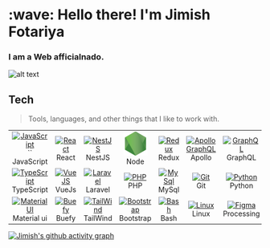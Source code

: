 <h1 id="jimishf-title">:wave: Hello there! I'm Jimish Fotariya</h1>
<h3>I am a Web afficialnado.</h3>

![alt text](https://github-readme-stats.vercel.app/api?username=jimishf&show_icons=true&theme=react&count_private=true&include_all_commits=true)

<h2 id="jimishf-tech">Tech</h2>

> Tools, languages, and other things that I like to work with.

<table align="center">
  <tr>
    <td align="center" width="96">
      <a href="#jimishf-tech">
        <img src="https://upload.wikimedia.org/wikipedia/commons/thumb/9/99/Unofficial_JavaScript_logo_2.svg/1024px-Unofficial_JavaScript_logo_2.svg.png" width="48" height="48" alt="JavaScript" />
      </a>``
      <br>JavaScript
    </td>
    <td align="center" width="96">
      <a href="#jimishf-tech">
        <img src="https://brandlogos.net/wp-content/uploads/2020/09/react-logo.png" width="48" height="48" alt="React" />
      </a>
      <br>React
    </td>
    <td align="center" width="96">
      <a href="#jimishf-tech">
        <img src="https://d33wubrfki0l68.cloudfront.net/e937e774cbbe23635999615ad5d7732decad182a/26072/logo-small.ede75a6b.svg" width="48" height="48" alt="NestJS" />
      </a>
      <br>NestJS
    </td>
    <td align="center" width="96">
      <a href="#jimishf-tech">
        <img src="https://raw.githubusercontent.com/github/explore/80688e429a7d4ef2fca1e82350fe8e3517d3494d/topics/nodejs/nodejs.png" width="48" height="48" alt="Node JS" />
      </a>
      <br>Node
    </td>
     <td align="center" width="96"> 
      <a href="#jimishf-tech" >
        <img src="https://cdn.worldvectorlogo.com/logos/redux.svg" width="48" height="48" alt="Redux" />
      </a>
      <br>Redux
    </td>
    <td align="center" width="96">
      <a href="#jimishf-tech" >
        <img src="https://logowiki.net/uploads/logo/a/apollo-graphql-compact.svg" width="48" height="48" alt="Apollo GraphQL" />
      </a>
      <br>Apollo
    </td>
    <td align="center" width="96">
      <a href="#jimishf-tech" >
        <img src="https://upload.wikimedia.org/wikipedia/commons/thumb/1/17/GraphQL_Logo.svg/2048px-GraphQL_Logo.svg.png" width="48" height="48" alt="GraphQL" />
      </a>
      <br>GraphQL
    </td>
    <td align="center" width="96"> 
      <a href="#jimishf-tech" >
        <img src="https://www.docker.com/sites/default/files/d8/2019-07/Moby-logo.png" width="48" height="48" style="object-fit: contain" alt="Docker" />
      </a>
      <br>Docker
    </td>
    <td align="center" width="96"> 
      <a href="#jimishf-tech" >
        <img src="https://www.nginx.com/wp-content/uploads/2020/05/NGINX-product-icon.svg" alt="Nginx"  width="48" height="48" />
      </a>
      <br>Nginx
    </td>
  </tr>

  <tr>
    <td align="center" width="96">
      <a href="#jimishf-tech">
        <img src="https://upload.wikimedia.org/wikipedia/commons/thumb/4/4c/Typescript_logo_2020.svg/1200px-Typescript_logo_2020.svg.png" width="48" height="48" alt="TypeScript" />
      </a>
      <br>TypeScript
    </td>
    <td align="center"  width="96">
      <a href="#jimishf-tech">
        <img src="https://upload.wikimedia.org/wikipedia/commons/9/95/Vue.js_Logo_2.svg" width="48" height="48" alt="VueJS" />
      </a>
      <br>VueJs
    </td>
    <td align="center"  width="96">
      <a href="#jimishf-tech">
        <img src="https://upload.wikimedia.org/wikipedia/commons/9/9a/Laravel.svg" width="48" height="48" alt="Laravel" />
      </a>
      <br>Laravel
    </td>
    <td align="center" width="96">
      <a href="#jimishf-tech" >
        <img src="https://i.ibb.co/LzmYpDX/146-1466902-php-logo-png-transparent-php-logo-png-png-removebg-preview.png" width="48" height="48" alt="PHP" />
      </a>
      <br>PHP
    </td>
    <td align="center" width="96">
      <a href="#jimishf-tech">
        <img src="https://upload.wikimedia.org/wikipedia/en/d/dd/MySQL_logo.svg" width="48" height="48" alt="MySql" />
      </a>
      <br>MySql
    </td>
    <td align="center" width="96">
      <a href="#jimishf-tech" >
        <img src="https://upload.wikimedia.org/wikipedia/commons/thumb/3/3f/Git_icon.svg/1200px-Git_icon.svg.png" width="48" height="48" alt="Git" />
      </a>
      <br>Git
    </td>
    <td align="center" width="96">
      <a href="#jimishf-tech">
        <img src="https://upload.wikimedia.org/wikipedia/commons/thumb/c/c3/Python-logo-notext.svg/1200px-Python-logo-notext.svg.png" width="48" height="48" alt="Python" />
      </a>
      <br>Python
    </td>
    <td align="center" width="96">
      <a href="#jimishf-tech">
        <img src="https://iconape.com/wp-content/png_logo_vector/cib-flask.png" width="48" height="48" alt="Flask" />
      </a>
      <br>Flask
    </td>
     <td align="center" width="96"> 
      <a href="#jimishf-tech" >
        <img src="https://i.ibb.co/QXHcMvM/58481021cef1014c0b5e494b.png" width="48" height="48" alt="Mongo DB" />
      </a>
      <br>MongoDB
    </td>
  </tr>
   <tr>
    <td align="center" width="96">
      <a href="#jimishf-tech">
        <img src="https://media.zeemly.com/zeemly/product/material-ui.png" width="48" height="48" alt="Material UI" />
      </a>
      <br>Material ui
    </td>
    <td align="center" width="96">
      <a href="#jimishf-tech">
        <img src="https://buefy.org/static/img/buefy.1d65c18.png" width="48" height="48" style="object-fit: contain" alt="Buefy" />
      </a>
      <br>Buefy
    </td>
    <td align="center" width="96">
      <a href="#jimishf-tech">
        <img src="https://www.vectorlogo.zone/logos/tailwindcss/tailwindcss-icon.svg" width="48" height="48" alt="TailWind" />
      </a>
      <br>TailWind
    </td>
    <td align="center" width="96">
      <a href="#jimishf-tech">
        <img src="https://cdn.worldvectorlogo.com/logos/bootstrap-4.svg" width="48" height="48" alt="Bootstrap" />
      </a>
      <br>Bootstrap
    </td>
    <td align="center" width="96">
      <a href="#jimishf-tech">
        <img src="https://bashlogo.com/img/symbol/png/full_colored_dark.png" width="48" height="48" alt="Bash" />
      </a>
      <br>Bash
    </td>
    <td align="center" width="96">
      <a href="#jimishf-tech" >
        <img src="https://camo.githubusercontent.com/d7574156c7a1844d3c2907bae0e76254cca759290c08e08a6ef2bd7543c8c0ca/68747470733a2f2f692e6962622e636f2f737331374b47302f63376238313133323437666563643833626439623565643562643366333464352d72656d6f766562672d707265766965772e706e67" width="48" height="48" alt="Linux" />
      </a>
      <br>Linux
    </td>
    <td align="center" width="96">
      <a href="#jimishf-tech">
        <img src="https://p5js.org/assets/img/p5js.svg" width="45" height="45" alt="Figma" />
      </a>
      <br>Processing
    </td>
    <td align="center" width="96">
      <a href="#jimishf-tech">
        <img src="https://4.bp.blogspot.com/-rtNRVM3aIvI/XJX_U07Z-II/AAAAAAAAJXY/YpdOo490FTgdKOxM4qDG-2-EzcNFAWkKACK4BGAYYCw/s1600/logo%2Bfirebase%2Bicon.png" width="48" height="48" alt="Firebase" />
      </a>
      <br>Firebase
    </td>
    <td align="center" width="96"> 
      <a href="#jimishf-tech" >
        <img src="https://upload.wikimedia.org/wikipedia/commons/9/93/Amazon_Web_Services_Logo.svg" width="48" height="48" alt="AWS" />
      </a>
      <br>AWS
    </td>
  </tr>

</table>


[linkedin]: https://www.linkedin.com/in/JimishFotariya "LinkedIn"

[twitter]: https://twitter.com/JimishFotariya "Twitter"

[stackoverflow]: https://stackoverflow.com/users/3599251/jimish-fotariya/ "StackOverflow"



[![Jimish's github activity graph](https://activity-graph.herokuapp.com/graph?username=jimishf&theme=react-dark)](https://github.com/jimishf)



